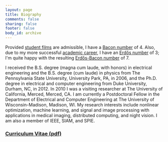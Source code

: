 ```yaml
---
layout: page
title: Biography
comments: false
sharing: false
footer: false
body_id: archive
---
```


Provided [student films][MyIMDb] are admissible, I have a [Bacon number][WikiBaconNumber] of 4. Also, due to my more successful [academic career][MyErdosNumber], I have an [Erdős number][WikiErdosNumber] of 3; I'm  quite happy with the resulting [Erdős-Bacon number][WikiErdosBaconNumber] of 7. 

I received the B.S. degree (magna cum laude, with honors) in electrical engineering and the B.S. degree (cum laude) in physics from The Pennsylvania State University, University Park, PA, in 2006, and the Ph.D. degree in electrical and computer engineering from Duke University, Durham, NC, in 2012. In 2010 I was a visiting researcher at The University of California, Merced, Merced, CA. I am currently a Postdoctoral Fellow in the Department of Electrical and Computer Engineering at The University of Wisconsin-Madison, Madison, WI. My research interests include nonlinear optimization, machine learning, and signal and image processing with applications in medical imaging, distributed computing, and night vision. I am also a member of IEEE, SIAM, and SPIE. 



### [Curriculum Vitae (pdf)][CV] ###

[CV]: /bio/ZacharyTHarmanyCV.pdf "Zachary T. Harmany CV"

<!-- To include: Erdos number of 3, bacon number of 4, erdos-bacon number of 7 -->

[WikiErdosNumber]: http://en.wikipedia.org/wiki/Erdős_number "Erdős Number"
[WikiBaconNumber]: http://en.wikipedia.org/wiki/Bacon_number "Bacon Number"
[WikiErdosBaconNumber]: http://en.wikipedia.org/wiki/Erdős–Bacon_number "Erdős-Bacon Number"

[MyErdosNumber]: http://academic.research.microsoft.com/VisualExplorer#3633307&1112639 "VisualExplorer - Microsoft Academic Search"
[MyIMDb]: http://www.imdb.com/name/nm4414178/ "Zac Harmany - IMDb"